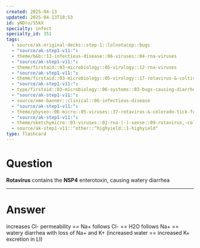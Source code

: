 ```yaml
---
created: 2025-04-13
updated: 2025-04-13T10:53
id: yND(u/S5kX
specialty: infect
specialty_id: 351
tags:
  - source/ak-original-decks::step-1::lolnotacop::bugs
  - "source/ak-step1-v11:": 
  - theme/b&b::13-infectious-disease::06-viruses::04-rna-viruses
  - "source/ak-step1-v11:": 
  - theme/firstaid::03-microbiology::05-virology::12-rna-viruses
  - "source/ak-step1-v11:": 
  - theme/firstaid::03-microbiology::05-virology::17-rotavirus-&-coltivirus
  - "source/ak-step1-v11:": 
  - type/firstaid::03-microbiology::06-systems::03-bugs-causing-diarrhea
  - "source/ak-step1-v11:": 
  - source/ome-banner::clinical::06-infectious-disease
  - "source/ak-step1-v11:": 
  - theme/physeo::06-micro::05-viruses::37-rotavirus-&-colorado-tick-fever
  - "source/ak-step1-v11:": 
  - theme/sketchymicro::03-viruses::02-rna-(-)-sense::09-rotavirus,-colorado-tick-fever-virus-(reoviridae)
  - source/ak-step1-v11::^other::^highyield::1-highyield"
type: flashcard
---
```


# Question
**Rotavirus** contains the **NSP4** enterotoxin, causing watery diarrhea

---

# Answer
increases Cl- permeability == Na+ follows Cl- == H2O follows Na+ == watery diarrhea with loss of Na+ and K+ (increased water == increased K+ excretion in LI)